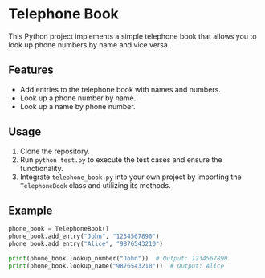 # Telephone Book

This Python project implements a simple telephone book that allows you to look up phone numbers by name and vice versa.

## Features
- Add entries to the telephone book with names and numbers.
- Look up a phone number by name.
- Look up a name by phone number.

## Usage
1. Clone the repository.
2. Run `python test.py` to execute the test cases and ensure the functionality.
3. Integrate `telephone_book.py` into your own project by importing the `TelephoneBook` class and utilizing its methods.

## Example
```python
phone_book = TelephoneBook()
phone_book.add_entry("John", "1234567890")
phone_book.add_entry("Alice", "9876543210")

print(phone_book.lookup_number("John"))  # Output: 1234567890
print(phone_book.lookup_name("9876543210"))  # Output: Alice
